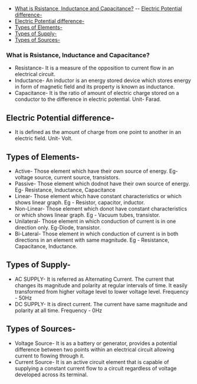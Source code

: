 - [What is Rsistance, Inductance and Capacitance?](#what-is-rsistance-inductance-and-capacitance)
-- [Electric Potential difference-](#electric-potential-difference-)
- [Electric Potential difference-](#electric-potential-difference-)
- [Types of Elements-](#types-of-elements-)
- [Types of Supply-](#types-of-supply-)
- [Types of Sources-](#types-of-sources-)
### What is Rsistance, Inductance and Capacitance?
* Resistance- It is a measure of the opposition to current flow in an electrical circuit. 
* Inductance- An inductor is an energy stored device which stores energy in form of magnetic field and its property is known as inductance.
* Capacitance- It is the ratio of amount of electric charge stored on a conductor to the difference in electric potential. Unit- Farad.
  
## Electric Potential difference-
* It is defined as the amount of charge from one point to another in an electric field. Unit- Volt.

## Types of Elements-
* Active- Those element which have their own source of energy. Eg- voltage source, current source, transistors.
* Passive- Those element which dodnot have their own source of energy. Eg- Resistance, Inductance, Capacitance
* Linear- Those element which have constant characteristics or which shows linear graph. Eg - Resistor, capacitor, inductor.
* Non-Linear- Those element which donot have constant characteristics or which shows linear graph. Eg - Vacuum tubes, transistor.
* Unilateral- Those element in which conduction of current is in one direction only. Eg-Diode, transistor. 
* Bi-Lateral- Those element in which conduction of current is in both directions in an element with same magnitude. Eg - Resistance, Capacitance, Inductance.

## Types of Supply-
* AC SUPPLY- It is referred as Alternating Current. The current that changes its magnitude and polarity at regular intervals of time. It easily transformed from higher voltage level to lower voltage level. Frequency - 50Hz
* DC SUPPLY- It is direct current. The current have same magnitude and polarity at all time. Frequency - 0Hz
  
## Types of Sources-
  * Voltage Source- It is as a battery or generator, provides a potential difference between two points within an electrical circuit allowing current to flowing through it.
  * Current Source- It is an active circuit element that is capable of supplying a constant current flow to a circuit regardless of voltage developed across its terminal. 